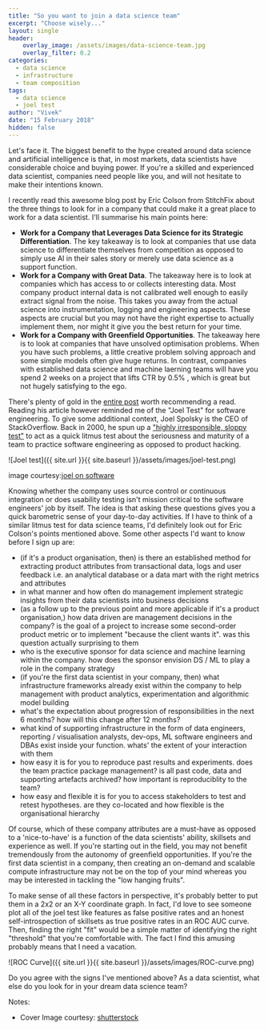 ```yaml
---
title: "So you want to join a data science team"
excerpt: "Choose wisely..."
layout: single
header:
    overlay_image: /assets/images/data-science-team.jpg
    overlay_filter: 0.2
categories:
  - data science
  - infrastructure
  - team composition
tags:
  - data science
  - joel test
author: "Vivek"
date: "15 February 2018"
hidden: false
---
```


Let's face it. The biggest benefit to the hype created around data science and artificial intelligence is that, in most markets, data scientists have considerable choice and buying power. If you're a skilled and experienced data scientist, companies need people like you, and will not hesitate to make their intentions known.

I recently read this awesome blog post by Eric Colson from StitchFix about the three things to look for in a company that could make it a great place to work for a data scientist. I'll summarise his main points here:
- **Work for a Company that Leverages Data Science for its Strategic Differentiation**. The key takeaway is to look at companies that use data science to differentiate themselves from competition as opposed to simply use AI in their sales story or merely use data science as a support function.
- **Work for a Company with Great Data**. The takeaway here is to look at companies which has access to or collects interesting data. Most company product internal data is not calibrated well enough to easily extract signal from the noise. This takes you away from the actual science into instrumentation, logging and engineering aspects. These aspects are crucial but you may not have the right expertise to actually implement them, nor might it give you the best return for your time. 
- **Work for a Company with Greenfield Opportunities**. The takeaway here is to look at companies that have unsolved optimisation problems. When you have such problems, a little creative problem solving approach and some simple models often give huge returns. In contrast, companies with established data science and machine laerning teams will have you spend 2 weeks on a project that lifts CTR by 0.5% , which is great but not hugely satisfying to the ego.

There's plenty of gold in the [entire post](https://multithreaded.stitchfix.com/blog/2015/03/31/advice-for-data-scientists/) worth recommending a read. Reading his article however reminded me of the "Joel Test" for software engineering. To give some additional context, Joel Spolsky is the CEO of StackOverflow. Back in 2000, he spun up a  ["highly irresponsible, sloppy test"](https://www.joelonsoftware.com/2000/08/09/the-joel-test-12-steps-to-better-code/) to act as a quick litmus test about the seriousness and maturity of a team to practice software engineering as opposed to product hacking.  

![Joel test]({{ site.url }}{{ site.baseurl }}/assets/images/joel-test.png)

image courtesy:[joel on software](https://www.joelonsoftware.com/2000/08/09/the-joel-test-12-steps-to-better-code/)

Knowing whether the company uses source control or continuous integration or does usability testing isn't mission critical to the software engineers' job by itself. The idea is that asking these questions gives you a quick barometric sense of your day-to-day activities. If I have to think of a similar litmus test for data science teams, I'd definitely look out for Eric Colson's points mentioned above. Some other aspects I'd want to know before I sign up are:
- (if it's a product organisation, then) is there an established method for extracting product attributes from transactional data, logs and user feedback i.e. an analytical database or a data mart with the right metrics and attributes
- in what manner and how often do management implement strategic insights from their data scientists into business decisions
- (as a follow up to the previous point and more applicable if it's a product organisation,) how data driven are management decisions in the company? is the goal of a project to increase some second-order product metric or to implement "because the client wants it". was this question actually surprising to them
- who is the executive sponsor for data science and machine learning within the company. how does the sponsor envision DS / ML to play a role in the company strategy
- (if you're the first data scientist in your company, then) what infrastructure frameworks already exist within the company to help management with product analytics, experimentation and algorithmic model building
- what's the expectation about progression of responsibilities in the next 6 months? how will this change after 12 months?
- what kind of supporting infrastructure in the form of data engineers, reporting / visualisation analysts, dev-ops, ML software engineers and DBAs exist inside your function. whats' the extent of your interaction with them
- how easy it is for you to reproduce past results and experiments. does the team practice package management? is all past code, data and supporting artefacts archived? how important is reproduciblity to the team?
- how easy and flexible it is for you to access stakeholders to test and retest hypotheses. are they co-located and how flexible is the organisational hierarchy

Of course, which of these company attributes are a must-have as opposed to a 'nice-to-have' is a function of the data scientists' ability, skillsets and experience as well. If you're starting out in the field, you may not benefit tremendously from the autonomy of greenfield opportunities. If you're the first data scientist in a company, then creating an on-demand and scalable compute infrastructure may not be on the top of your mind whereas you may be interested in tackling the "low hanging fruits". 

To make sense of all these factors in perspective, it's probably better to put them in a 2x2 or an X-Y coordinate graph. In fact, I'd love to see someone plot all of the joel test like features as false positive rates and an honest self-introspection of skillsets as true positive rates in an ROC AUC curve. Then, finding the right "fit" would be a simple matter of identifying the right "threshold" that you're comfortable with. The fact I find this amusing probably means that I need a vacation.

![ROC Curve]({{ site.url }}{{ site.baseurl }}/assets/images/ROC-curve.png)

Do you agree with the signs I've mentioned above? As a data scientist, what else do you look for in your dream data science team?

Notes: <br>
- Cover Image courtesy: [shutterstock](http://www.smartdatacollective.com/wp-content/uploads/2013/01/shutterstock_118303750_1.jpg) <br>
